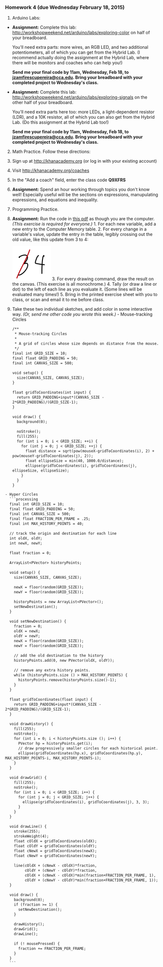 ### Homework 4 (due Wednesday February 18, 2015)

1. Arduino Labs:
  - **Assignment:** Complete this lab: http://workshopweekend.net/arduino/labs/exploring-color on half of your breadboard.
    
    You'll need extra parts: more wires, an RGB LED, and two additional potentiometers, all of which you can get from the Hybrid Lab. (I recommend actually doing the assignment at the Hybrid Lab, where there will be monitors and coaches who can help you!)
    
    **Send me your final code by 11am, Wednesday, Feb 18, to [jzamfirescupereira@cca.edu](mailto:jzamfirescupereira@cca.edu). Bring your breadboard with your completed project to Wednesday's class.**
  
  - **Assignment:** Complete this lab: http://workshopweekend.net/arduino/labs/exploring-signals on the other half of your breadboard.
    
    You'll need extra parts here too: more LEDs, a light-dependent resistor (LDR), and a 10K resistor, all of which you can also get from the Hybrid Lab. (Do this assignment at the Hybrid Lab too!)
    
    **Send me your final code by 11am, Wednesday, Feb 18, to [jzamfirescupereira@cca.edu](mailto:jzamfirescupereira@cca.edu). Bring your breadboard with your completed project to Wednesday's class.**

2. Math Practice. Follow these directions:
  1. Sign up at http://khanacademy.org (or log in with your existing account)
  2. Visit http://khanacademy.org/coaches
  3. In the "Add a coach" field, enter the class code **Q9XFRS**
  4. **Assignment:** Spend an hour working through topics you don't know well! Especially useful will be the sections on expressions, manupulating expressions, and equations and inequality.

3. Programming Practice.
  1. **Assignment:** Run the code in [this pdf](https://github.com/zamfi/cca-programming-electronics-spring-2015/blob/master/hw/tracing-exercise.pdf?raw=true) as though you are the computer. *(This exercise is required for everyone.)*
    1. For each new variable, add a new entry to the Computer Memory table.
    2. For every change in a variable's value, update the entry in the table, legibly crossing out the old value, like this update from 3 to 4:
      
      ![was 3, now 4](img/3-no-4.png)
    3. For every drawing command, draw the result on the canvas. (This exercise is all monochrome.)
    4. Tally (or draw a line or dot) to the left of each line as you evaluate it. (Some lines will be evaluated many times!)
    5. Bring in the printed exercise sheet with you to class, or scan and email it to me before class.
  2. Take these two individual sketches, and add color in some interactive way. *(Or, send me other code you wrote this week.)*
    - Mouse-tracking Circles
      ```processing
      /**
       * Mouse-tracking Circles
       *
       * A grid of circles whose size depends on distance from the mouse.
       */
      final int GRID_SIZE = 10;
      final float GRID_PADDING = 50;
      final int CANVAS_SIZE = 500;

      void setup() {
        size(CANVAS_SIZE, CANVAS_SIZE);
      }

      float gridToCoordinates(int input) {
        return GRID_PADDING+input*(CANVAS_SIZE - 2*GRID_PADDING)/(GRID_SIZE-1);
      }

      void draw() {
        background(0);

        noStroke();
        fill(255);
        for (int i = 0; i < GRID_SIZE; ++i) {
          for (int j = 0; j < GRID_SIZE; ++j) {
            float distance = sqrt(pow(mouseX-gridToCoordinates(i), 2) + pow(mouseY-gridToCoordinates(j), 2));
            float ellipseSize = min(40, 1000.0/distance);
            ellipse(gridToCoordinates(i), gridToCoordinates(j), ellipseSize, ellipseSize);
          }
        }
      }
      ```
    - Hyper Circles
      ```processing
      final int GRID_SIZE = 10;
      final float GRID_PADDING = 50;
      final int CANVAS_SIZE = 500;
      final float FRACTION_PER_FRAME = .25;
      final int MAX_HISTORY_POINTS = 40;

      // track the origin and destination for each line
      int oldX, oldY;
      int newX, newY;

      float fraction = 0;

      ArrayList<PVector> historyPoints;

      void setup() {
        size(CANVAS_SIZE, CANVAS_SIZE);

        newX = floor(random(GRID_SIZE));
        newY = floor(random(GRID_SIZE));

        historyPoints = new ArrayList<PVector>();
        setNewDestination();
      }

      void setNewDestination() {
        fraction = 0;
        oldX = newX;
        oldY = newY;
        newX = floor(random(GRID_SIZE));
        newY = floor(random(GRID_SIZE));

        // add the old destination to the history
        historyPoints.add(0, new PVector(oldX, oldY));

        // remove any extra history points.
        while (historyPoints.size () > MAX_HISTORY_POINTS) {
          historyPoints.remove(historyPoints.size()-1);
        }
      }

      float gridToCoordinates(float input) {
        return GRID_PADDING+input*(CANVAS_SIZE - 2*GRID_PADDING)/(GRID_SIZE-1);
      }

      void drawHistory() {
        fill(255);
        noStroke();
        for (int i = 0; i < historyPoints.size (); i++) {
          PVector hp = historyPoints.get(i);
          // draw progressively smaller circles for each historical point.
          ellipse(gridToCoordinates(hp.x), gridToCoordinates(hp.y), MAX_HISTORY_POINTS-i, MAX_HISTORY_POINTS-i);
        }
      }  

      void drawGrid() {
        fill(255);
        noStroke();
        for (int i = 0; i < GRID_SIZE; i++) {
          for (int j = 0; j < GRID_SIZE; j++) {
            ellipse(gridToCoordinates(i), gridToCoordinates(j), 3, 3);
          }
        }
      }

      void drawLine() {
        stroke(255);
        strokeWeight(4);
        float cOldX = gridToCoordinates(oldX);
        float cOldY = gridToCoordinates(oldY);
        float cNewX = gridToCoordinates(newX);
        float cNewY = gridToCoordinates(newY);

        line(cOldX + (cNewX - cOldX)*fraction, 
             cOldY + (cNewY - cOldY)*fraction, 
             cOldX + (cNewX - cOldX)*min(fraction+FRACTION_PER_FRAME, 1), 
             cOldY + (cNewY - cOldY)*min(fraction+FRACTION_PER_FRAME, 1));
      }

      void draw() {
        background(0);
        if (fraction >= 1) {
          setNewDestination();
        }

        drawHistory();
        drawGrid();
        drawLine();

        if (! mousePressed) {
          fraction += FRACTION_PER_FRAME;
        }
      }
      ```
